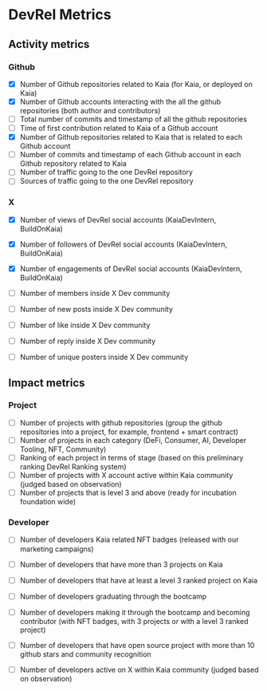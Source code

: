 # DevRel Metrics

## Activity metrics

### Github
- [x] Number of Github repositories related to Kaia (for Kaia, or deployed on Kaia)
- [x] Number of Github accounts interacting with the all the github repositories (both author and contributors)
- [ ] Total number of commits and timestamp of all the github repositories
- [ ] Time of first contribution related to Kaia of a Github account
- [x] Number of Github repositories related to Kaia that is related to each Github account
- [ ] Number of commits and timestamp of each Github account in each Github repository related to Kaia
- [ ] Number of traffic going to the one DevRel repository
- [ ] Sources of traffic going to the one DevRel repository

### X
- [x] Number of views of DevRel social accounts (KaiaDevIntern, BuildOnKaia)
- [x] Number of followers of DevRel social accounts (KaiaDevIntern, BuildOnKaia)
- [x] Number of engagements of DevRel social accounts (KaiaDevIntern, BuildOnKaia)
- [ ] Number of members inside X Dev community
- [ ] Number of new posts inside X Dev community
- [ ] Number of like inside X Dev community
- [ ] Number of reply inside X Dev community
- [ ] Number of unique posters inside X Dev community


## Impact metrics

### Project
- [ ] Number of projects with github repositories (group the github repositories into a project, for example, frontend + smart contract)
- [ ] Number of projects in each category (DeFi, Consumer, AI, Developer Tooling, NFT, Community)
- [ ] Ranking of each project in terms of stage (based on this preliminary ranking DevRel Ranking system)
- [ ] Number of projects with X account active within Kaia community (judged based on observation)
- [ ] Number of projects that is level 3 and above (ready for incubation foundation wide)

### Developer
- [ ] Number of developers Kaia related NFT badges (released with our marketing campaigns)
- [ ] Number of developers that have more than 3 projects on Kaia
- [ ] Number of developers that have at least a level 3 ranked project on Kaia
- [ ] Number of developers graduating through the bootcamp
- [ ] Number of developers making it through the bootcamp and becoming contributor (with NFT badges, with 3 projects or with a level 3 ranked project)
- [ ] Number of developers that have open source project with more than 10 github stars and community recognition
- [ ] Number of developers active on X within Kaia community (judged based on observation)


